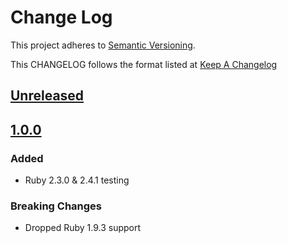 # Change Log
This project adheres to [Semantic Versioning](http://semver.org/).

This CHANGELOG follows the format listed at [Keep A Changelog](http://keepachangelog.com/)

## [Unreleased]
## [1.0.0]
### Added
- Ruby 2.3.0 & 2.4.1 testing

### Breaking Changes
- Dropped Ruby 1.9.3 support

[Unreleased]: https://github.com/sensu-plugins/sensu-plugins-ipvs/compare/1.0.0...HEAD
[1.0.0]: https://github.com/sensu-plugins/sensu-plugins-ipvs/compare/82c8ae8344eaa6df79655fd51e7232932f2abc5e...1.0.0
